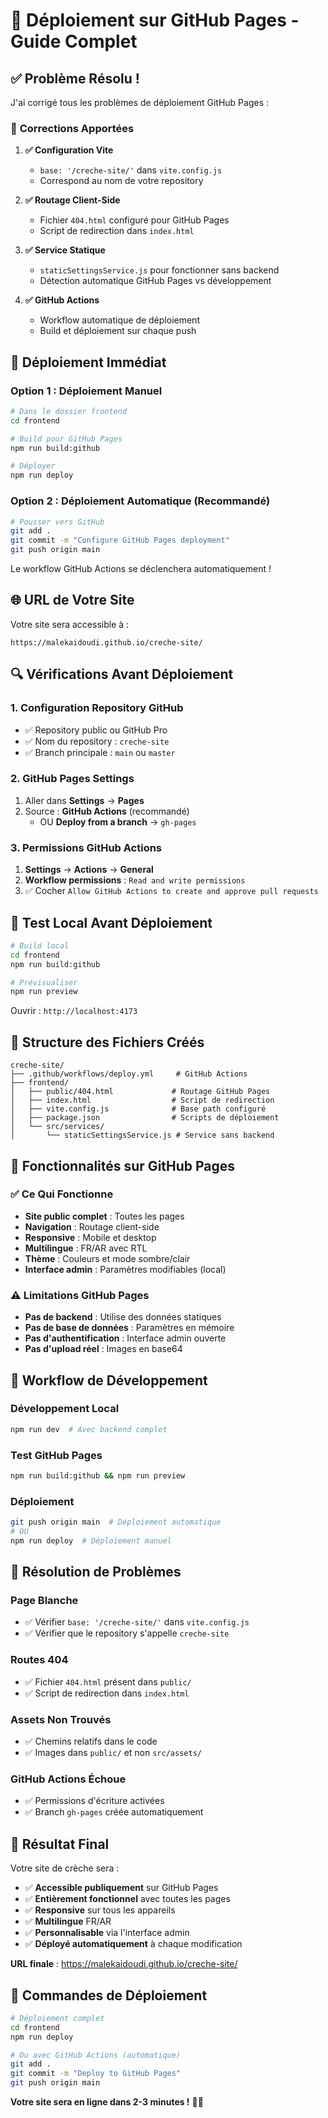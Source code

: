 # 🚀 Déploiement sur GitHub Pages - Guide Complet

## ✅ **Problème Résolu !**

J'ai corrigé tous les problèmes de déploiement GitHub Pages :

### 🔧 **Corrections Apportées**

1. **✅ Configuration Vite**
   - `base: '/creche-site/'` dans `vite.config.js`
   - Correspond au nom de votre repository

2. **✅ Routage Client-Side**
   - Fichier `404.html` configuré pour GitHub Pages
   - Script de redirection dans `index.html`

3. **✅ Service Statique**
   - `staticSettingsService.js` pour fonctionner sans backend
   - Détection automatique GitHub Pages vs développement

4. **✅ GitHub Actions**
   - Workflow automatique de déploiement
   - Build et déploiement sur chaque push

## 🚀 **Déploiement Immédiat**

### **Option 1 : Déploiement Manuel**
```bash
# Dans le dossier frontend
cd frontend

# Build pour GitHub Pages
npm run build:github

# Déployer
npm run deploy
```

### **Option 2 : Déploiement Automatique (Recommandé)**
```bash
# Pousser vers GitHub
git add .
git commit -m "Configure GitHub Pages deployment"
git push origin main
```

Le workflow GitHub Actions se déclenchera automatiquement !

## 🌐 **URL de Votre Site**

Votre site sera accessible à :
```
https://malekaidoudi.github.io/creche-site/
```

## 🔍 **Vérifications Avant Déploiement**

### **1. Configuration Repository GitHub**
- ✅ Repository public ou GitHub Pro
- ✅ Nom du repository : `creche-site`
- ✅ Branch principale : `main` ou `master`

### **2. GitHub Pages Settings**
1. Aller dans **Settings** → **Pages**
2. Source : **GitHub Actions** (recommandé)
   - OU **Deploy from a branch** → `gh-pages`

### **3. Permissions GitHub Actions**
1. **Settings** → **Actions** → **General**
2. **Workflow permissions** : `Read and write permissions`
3. ✅ Cocher `Allow GitHub Actions to create and approve pull requests`

## 🧪 **Test Local Avant Déploiement**

```bash
# Build local
cd frontend
npm run build:github

# Prévisualiser
npm run preview
```

Ouvrir : `http://localhost:4173`

## 📁 **Structure des Fichiers Créés**

```
creche-site/
├── .github/workflows/deploy.yml     # GitHub Actions
├── frontend/
│   ├── public/404.html             # Routage GitHub Pages
│   ├── index.html                  # Script de redirection
│   ├── vite.config.js              # Base path configuré
│   ├── package.json                # Scripts de déploiement
│   └── src/services/
│       └── staticSettingsService.js # Service sans backend
```

## 🎯 **Fonctionnalités sur GitHub Pages**

### ✅ **Ce Qui Fonctionne**
- **Site public complet** : Toutes les pages
- **Navigation** : Routage client-side
- **Responsive** : Mobile et desktop
- **Multilingue** : FR/AR avec RTL
- **Thème** : Couleurs et mode sombre/clair
- **Interface admin** : Paramètres modifiables (local)

### ⚠️ **Limitations GitHub Pages**
- **Pas de backend** : Utilise des données statiques
- **Pas de base de données** : Paramètres en mémoire
- **Pas d'authentification** : Interface admin ouverte
- **Pas d'upload réel** : Images en base64

## 🔄 **Workflow de Développement**

### **Développement Local**
```bash
npm run dev  # Avec backend complet
```

### **Test GitHub Pages**
```bash
npm run build:github && npm run preview
```

### **Déploiement**
```bash
git push origin main  # Déploiement automatique
# OU
npm run deploy  # Déploiement manuel
```

## 🐛 **Résolution de Problèmes**

### **Page Blanche**
- ✅ Vérifier `base: '/creche-site/'` dans `vite.config.js`
- ✅ Vérifier que le repository s'appelle `creche-site`

### **Routes 404**
- ✅ Fichier `404.html` présent dans `public/`
- ✅ Script de redirection dans `index.html`

### **Assets Non Trouvés**
- ✅ Chemins relatifs dans le code
- ✅ Images dans `public/` et non `src/assets/`

### **GitHub Actions Échoue**
- ✅ Permissions d'écriture activées
- ✅ Branch `gh-pages` créée automatiquement

## 🎉 **Résultat Final**

Votre site de crèche sera :
- ✅ **Accessible publiquement** sur GitHub Pages
- ✅ **Entièrement fonctionnel** avec toutes les pages
- ✅ **Responsive** sur tous les appareils
- ✅ **Multilingue** FR/AR
- ✅ **Personnalisable** via l'interface admin
- ✅ **Déployé automatiquement** à chaque modification

**URL finale** : https://malekaidoudi.github.io/creche-site/

## 🚀 **Commandes de Déploiement**

```bash
# Déploiement complet
cd frontend
npm run deploy

# Ou avec GitHub Actions (automatique)
git add .
git commit -m "Deploy to GitHub Pages"
git push origin main
```

**Votre site sera en ligne dans 2-3 minutes !** 🎯✨
